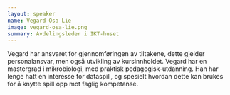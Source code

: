 ```yaml
---
layout: speaker
name: Vegard Osa Lie
image: vegard-osa-lie.png
summary: Avdelingsleder i IKT-huset
---
```

Vegard har ansvaret for gjennomføringen av tiltakene, dette gjelder personalansvar, men også utvikling av kursinnholdet. Vegard har en mastergrad i mikrobiologi, med praktisk pedagogisk-utdanning. Han har lenge hatt en interesse for dataspill, og spesielt hvordan dette kan brukes for å knytte spill opp mot faglig kompetanse.
